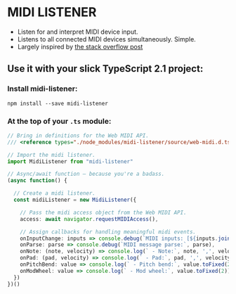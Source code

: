 
MIDI LISTENER
=============

  - Listen for and interpret MIDI device input.
  - Listens to all connected MIDI devices simultaneously. Simple.
  - Largely inspired by [the stack overflow post](http://stackoverflow.com/questions/40902864/how-to-parse-web-midi-api-input-messages-onmidimessage)

Use it with your slick TypeScript 2.1 project:
----------------------------------------------

### Install midi-listener:

    npm install --save midi-listener

### At the top of your `.ts` module:

```typescript
// Bring in definitions for the Web MIDI API.
/// <reference types="./node_modules/midi-listener/source/web-midi.d.ts"/>

// Import the midi listener.
import MidiListener from "midi-listener"

// Async/await function — because you're a badass.
(async function() {

  // Create a midi listener.
  const midiListener = new MidiListener({

    // Pass the midi access object from the Web MIDI API.
    access: await navigator.requestMIDIAccess(),

    // Assign callbacks for handling meaningful midi events.
    onInputChange: inputs => console.debug(`MIDI inputs: [${inputs.join(", ")}]`),
    onParse: parse => console.debug(`MIDI message parse:`, parse),
    onNote: (note, velocity) => console.log(` - Note:`, note, ',', velocity.toFixed(2)),
    onPad: (pad, velocity) => console.log(` - Pad:`, pad, ',', velocity.toFixed(2)),
    onPitchBend: value => console.log(` - Pitch bend:`, value.toFixed(2)),
    onModWheel: value => console.log(` - Mod wheel:`, value.toFixed(2))
  })
})()
```
